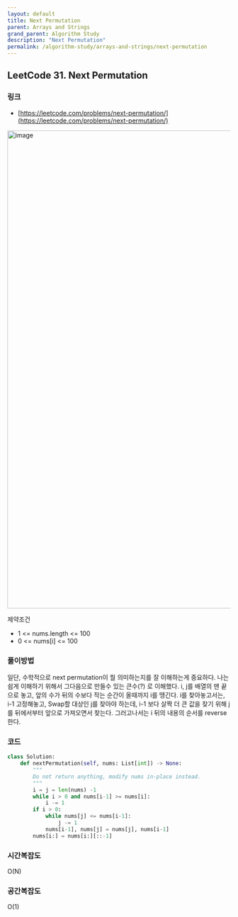 ```yaml
---
layout: default
title: Next Permutation
parent: Arrays and Strings
grand_parent: Algorithm Study
description: "Next Permutation"
permalink: /algorithm-study/arrays-and-strings/next-permutation
---
```


## LeetCode 31. Next Permutation
### 링크
- [https://leetcode.com/problems/next-permutation/](https://leetcode.com/problems/next-permutation/)

<img width="1079" alt="image" src="https://user-images.githubusercontent.com/39396725/196629396-f22aaf9e-52c6-4c2d-84b5-174856cf1ff2.png">

제약조건
- 1 <= nums.length <= 100
- 0 <= nums[i] <= 100

### 풀이방법
일단, 수학적으로 next permutation이 뭘 의미하는지를 잘 이해하는게 중요하다. 나는 쉽게 이해하기 위해서 그다음으로 만들수 있는 큰수(?) 로 이해했다. 
i, j를 배열의 맨 끝으로 놓고, 앞의 수가 뒤의 수보다 작는 순간이 올때까지 i를 땡긴다.
i를 찾아놓고서는, i-1 고정해놓고, Swap할 대상인 j를 찾아야 하는데, i-1 보다 살짝 더 큰 값을 찾기 위해 j를 뒤에서부터 앞으로 가져오면서 찾는다.
그러고나서는 i 뒤의 내용의 순서를 reverse 한다. 

### 코드 
```python
class Solution:
    def nextPermutation(self, nums: List[int]) -> None:
        """
        Do not return anything, modify nums in-place instead.
        """
        i = j = len(nums) -1
        while i > 0 and nums[i-1] >= nums[i]:
            i -= 1
        if i > 0:
            while nums[j] <= nums[i-1]:
                j -= 1
            nums[i-1], nums[j] = nums[j], nums[i-1]
        nums[i:] = nums[i:][::-1]
```

### 시간복잡도
O(N)

### 공간복잡도
O(1) 
